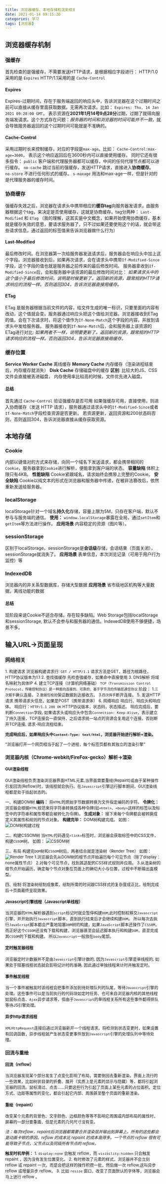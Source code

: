 ```yaml
---
title: 浏览器缓存、本地存储和渲染相关
date: 2021-01-14 09:15:26
categories: 学习
tags: [浏览器]
---
```


## 浏览器缓存机制

### 强缓存
首先检查的是强缓存，不需要发送HTTP请求，是根据相应字段进行：
HTTP/1.0采用的是 `Expires` HTTP/1.1采用的是 `Cache-Control`

#### Expires
Expires-过期时间，存在于服务端返回的响应头中，告诉浏览器在这个过期时间之前可以直接从缓存里面获取数据，无需再次请求。比如： `Expires: Thu, 14 Jan 2021 09:28:00 GMT`， 表示资源在**2021年1月14号9点28分**过期，过期了就得向服务端发请求。这个方式存在问题：*服务器的时间和浏览器的时间可能并不一致*，就会导致服务器返回的这个过期时间可能就是不准确的。

#### Cache-Control
采用过期时长来控制缓存，对应的字段是`max-age`。比如： `Cache-Control:max-age=3600`， 表示这个响应返回后在3600秒内可以直接使用缓存。
同时它还有很多指令：
`public` 客户端和代理服务器都可以缓存，中间的任何代理节点都可以进行缓存。
`no-cache` 跳过当前的强缓存，发送HTTP请求，直接进入**协商缓存**。
`no-store` 不进行任何形式的缓存。
`s-maxage` 用法和max-age一样，但是针对的是代理服务器的缓存时间。

### 协商缓存
强缓存失效之后，浏览器在请求头中携带相应的**缓存tag**向服务器发请求，由服务器根据这个tag，来决定是否使用缓存，这就是协商缓存。tag分两种： `Last-Modified` 和 `ETag`
（我的理解，这其实是中文概念，如果开始使用协商缓存，基本就是缓存失效的意思，要请求服务器了，只不过如果还要使用这个的话，就会带这些请求信息，通过返回的标签值来告诉浏览器做什么行为）

#### Last-Modified
最后修改时间。在浏览器第一次给服务器发送请求后，服务器会在响应头中加上这个字段。浏览器接收到后，如果再次请求，会在请求头中携带`If-Modified-Since`字段，这个字段的值也就是服务器之前传来的最后修改时间。
服务器拿收到`If-Modified-Since`后，会和服务器中该资源的最后修改时间对比：
*如果请求头中的这个值小于最后修改时间，说明是时候更新了。返回新的资源，跟常规的HTTP请求响应的流程一样。否则返回304，告诉浏览器直接用缓存。*

#### ETag
ETag 是服务器根据当前文件的内容，给文件生成的唯一标识，只要里面的内容有改动，这个值就会变。服务器通过响应头把这个值给浏览器。浏览器接收到ETag的值，会在下次请求时，将这个值作为`If-None-Match`这个字段的内容，并放到请求头中发给服务器。
服务器接收到`If-None-Match`后，会和服务器上该资源的ETag进行对比:
*如果两者不一样，说明要更新了。返回新的资源，跟常规的HTTP请求响应的流程一样。否则返回304，告诉浏览器直接用缓存。*

### 缓存位置
**Service Worker Cache** 离线缓存
**Memory Cache** 内存缓存（渲染进程结束后，内存缓存就消失）
**Disk Cache** 存储磁盘中的缓存
**区别**: 比较大的JS、CSS文件会直接被丢进磁盘， 内存使用率比较高的时候，文件优先进入磁盘。

#### 总结
首先通过 `Cache-Control` 验证强缓存是否可用
如果强缓存可用，直接使用，则进入协商缓存（发送 HTTP 请求），服务器通过请求头中的`If-Modified-Since`或者`If-None-Match`字段检查资源是否更新。
若资源更新，返回资源和200状态码否则，否则返回304，告诉浏览器直接从缓存获取资源。

## 本地存储

### Cookie
内部以键值对的方式来存储，向同一个域名下发送请求，都会携带相同的`Cookie`，服务器拿到`Cookie`进行解析，便能拿到客户端的状态。
**容量缺陷** 体积上限只有4KB。
**性能缺陷** Cookie紧跟域名，请求始终会携带上完整的Cookie。
**安全缺陷** Cookie以纯文本的形式在浏览器和服务器中传递，在被非法篡改后，依然重新发送给服务器。

### localStorage
localStorage针对一个域名**持久化**存储，容量上限为5M，只存在客户端，默认不参与与服务端的通信。
**使用：** `window.localStorage`暴露在全局，通过`setItem`和`getItem`等方法进行操作。
**应用场景** 内容稳定的资源（图片等）。

### sessionStorage
区别于localStorage，sessionStorage是**会话级**存储，会话结束（页面关闭），sessionStorage就消失了。
**应用场景** 表单信息，本次浏览记录（可用于用户行为监控）等

### IndexedDB
浏览器内的非关系型数据库，存储大型数据
**应用场景** 省市级地区机构等大量数据，离线功能的数据

#### 总结
现阶段来说Cookie不适合存储，存在较多缺陷。Web Storage包括localStorage和sessionStorage, 默认不会参与和服务器的通信。IndexedDB使用不够便捷，场景不多。

## 输入URL->页面呈现

### 网络相关
<font size="2">1. 构建请求 
浏览器构建请求行: `GET / HTTP/1.1` 请求方法是GET，路径为根路径，HTTP协议版本为1.1</font>
<font size="2">2. 查找强缓存
先检查强缓存，如果命中直接使用</font>
<font size="2">3. DNS解析
将域名映射为具体IP</font>
<font size="2">4. 建立TCP连接（计算机网络基础）
`TCP（Transmission Control Protocol，传输控制协议）是一种面向连接的、可靠的、基于字节流的传输层通信协议`
阶段：
1.`三次握手`确认连接。
2.`数据包校验`保证数据到达接收方。
3.`四次挥手`断开连接。</font>
<font size="2">5. 发送HTTP请求
携带请求头信息，如果是POST（携带请求体）</font>
<font size="2">6. 网络响应
响应行、响应头和响应体。
响应行：` HTTP/1.1 200 OK ` HTTP协议版本，状态码，状态描述。
响应完成后，要判断`Connection`字段, 如果请求头或响应头中包含`Connection: Keep-Alive`，表示建立了持久连接，TCP连接会一直保持，之后请求统一站点的资源会复用这个连接。否则断开TCP连接, 请求-响应流程结束。


**完成响应后，如果响应头中`Content-Type: text/html`，浏览器开始进行解析+渲染。**

“浏览器打开一个网页相当于起了一个进程，每个标签页都有其独立的渲染引擎”

### 浏览器内核（Chrome-webkit/FireFox-gecko）解析->渲染

#### GUI渲染线程
GUI渲染线程负责渲染浏览器界面HTML元素,当界面需要重绘(Repaint)或由于某种操作引发回流(Reflow)时，该线程就会执行。在`Javascript`引擎运行脚本期间，GUI渲染线程都是处于挂起状态的。

一、构建DOM树
**编码：** 将`HTML`的原始字节数据转换为文件指定编码的字符。
**令牌化：** 浏览器会根据`HTML`规范来将字符串转换成各种令牌(如`<html>`、`<body>`这样的标签以及标签中的字符串和属性等都会被转化为令牌)。
**生成对象：** 接下来每个令牌都会被转换成定义其属性和规则的节点对象。
**构建完毕：** DOM树构建完成。
如图： ![DOM树构建过程](dom.png)

二、构建CSSOM树
当`HTML`代码遇见`<link>`标签时，浏览器会获取标签中的CSS文件，构建`CSSOM`树。
如图： ![CSSOM树](cssom.png)

三、布局
构建完`DOM`树和`CSSOM`树后，两者结合就是渲染树（Render Tree）
如图： ![Render Tree](render.png)
1.浏览器会先从DOM树的根节点开始遍历每个可见节点（除了display：none属性节点）
2.对每个可见节点，找到其适配的CSS样式规则并应用。
3.从渲染树的根节点开始遍历，确定每个节点对象在页面上的确切大小与位置，过程中不断输出盒模型。

四、绘制
将渲染树绘制成像素，绘制所需的时间跟CSS样式的复杂度成正比，绘制完成后->页面最终呈现效果。

#### Javascript引擎线程（Javascript单线程）
当浏览器的`HTML`解析器遇到`script`标记时就会暂停构建`DOM`,此时控制权移交`Javascript`引擎，并开始执行`Javascript`脚本，直到执行结束后才会继续构建`DOM`。
所以每次去执行`JavaScript`脚本都会严重地阻塞`DOM`树的构建，如果`JavaScript`脚本还操作了`CSSOM`，而正好这个`CSSOM`还没有下载和构建，浏览器甚至会延迟脚本执行和构建`DOM`，直至完成其`CSSOM`的下载和构建。
所以`Javascript`一般放在`body`尾部。

#### 定时触发器线程
浏览器定时计数器并不是由`Javascript`引擎计数的, 因为`Javascript`引擎是单线程的, 如果处于阻塞线程状态就会影响记计时的准确, 因此通过单独线程来计时并触发定时。

#### 事件触发线程
当一个事件被触发时该线程会把事件添加到待处理队列的队尾，等待`Javascript`引擎的处理。这些事件可以是当前执行的代码块如定时任务、也可来自浏览器内核的其他线程如鼠标点击、`Ajax`异步请求等，但由于`Javascript`的单线程关系所有这些事件都得排队等待JS引擎处理。

#### 异步http请求线程
`XMLHttpRequest`连接后通过浏览器新开一个线程请求，将检测到状态变更时，如果设置有回调函数，异步线程就产生状态变更事件放到`Javascript`引擎的处理队列中等待处理。

### 回流与重绘

#### 回流（reflow）
当浏览器发现某个部分发生了点变化影响了布局，需要倒回去重新渲染。界面上流行的一些效果，比如树状目录的折叠、展开（实质上是元素的显示与隐藏）等，都将引起浏览器的回流。鼠标滑过、点击……只要这些行为引起了页面上某些元素的占位面积、定位方式、边距等属性的变化，都会引起它内部、周围甚至整个页面的重新渲染。

#### 重绘（repaint）
改变某个元素的背景色、文字颜色、边框颜色等等不影响它周围或内部布局的属性时，屏幕的一部分要重画，但是元素的几何尺寸没有变。

*注：每次reflow，repaint后浏览器都需要合并渲染层并输出到屏幕上。所有的这些都会是动画卡顿的原因。reflow 的成本比 repaint 的成本高得多。一个节点的 reflow 很有可能导致子节点，父节点以及同级所有节点的 reflow。*

**触发时机举例：**
<font size="2">1. `display:none` 会触发 reflow，而 `visibility:hidden` 只会触发 repaint ，因为没有发生位置变化。</font>
<font size="2">2. 有时修改了元素的样式，浏览器并不会立刻 reflow 或 repaint 一次，而是会把这样的操作积攒一批，然后做一次 reflow,这叫异步 reflow 或增量异步 reflow。</font>
<font size="2">3. 比如 `resize` 窗口，改变了页面默认的字体等，浏览器会马上进行 reflow 。</font>